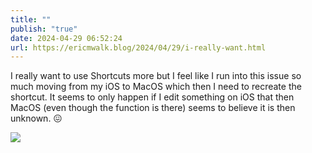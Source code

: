 ```yaml
---
title: ""
publish: "true"
date: 2024-04-29 06:52:24
url: https://ericmwalk.blog/2024/04/29/i-really-want.html
---
```


I really want to use Shortcuts more but I feel like I run into this issue so much moving from my iOS to MacOS which then I need to recreate the shortcut. It seems to only happen if I edit something on iOS that then MacOS (even though the function is there) seems to believe it is then unknown. 😖

![](https://ericmwalk.blog/uploads/2024/ec01bd4628.png)